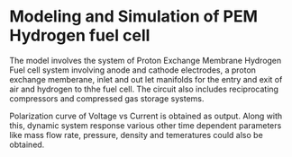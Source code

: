# Modeling and Simulation of PEM Hydrogen fuel cell

The model involves the system of Proton Exchange Membrane Hydrogen Fuel cell system involving anode and cathode electrodes, a proton exchange memberane,
inlet and out let manifolds for the entry and exit of air and hydrogen to thhe fuel cell. The circuit also includes reciprocating compressors and compressed gas storage systems. 

Polarization curve of Voltage vs Current is obtained as output. Along with this, dynamic system response various other time dependent parameters like mass flow rate, pressure, density and 
temeratures could also be obtained.
